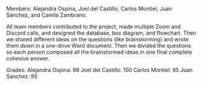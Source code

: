 Members: Alejandra Ospina, Joel del Castillo, Carlos Montiel, Juan Sánchez, and Camila Zambrano.

All team members contributed to the project, made multiple Zoom and Discord calls, and designed the database, box diagram, and flowchart. Then we shared different ideas
on the questions (like brainstorming) and wrote them down in a one-drive Word document. Then we divided the questions so each person composed all the brainstormed ideas in
one final complete cohesive answer. 

Grades: 
Alejandra Ospina: 98
Joel del Castillo: 100
Carlos Montiel: 95
Juan Sanchez: 95
